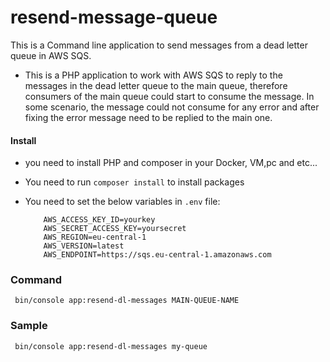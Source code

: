 # resend-message-queue
This is a Command line application to send messages from a dead letter queue in AWS SQS.

* This is a PHP application to work with AWS SQS to reply to the messages in the dead letter queue to the main queue, therefore consumers of the main queue could start to consume the message.
In some scenario, the message could not consume for any error and after fixing the error message need to be replied to the main one.




#### Install
* you need to install PHP and composer in your Docker, VM,pc and etc...
* You need to run ```composer install``` to install packages
* You need to set the below variables in ```.env``` file:
          
          AWS_ACCESS_KEY_ID=yourkey
          AWS_SECRET_ACCESS_KEY=yoursecret
          AWS_REGION=eu-central-1
          AWS_VERSION=latest
          AWS_ENDPOINT=https://sqs.eu-central-1.amazonaws.com
          
### Command
 ``` bin/console app:resend-dl-messages MAIN-QUEUE-NAME```
### Sample
 ``` bin/console app:resend-dl-messages my-queue```
